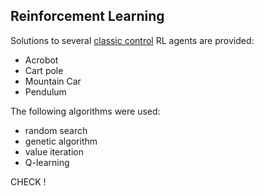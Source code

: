 ## Reinforcement Learning

 Solutions to several [classic control](https://gym.openai.com/envs/#classic_control) RL agents are provided:
  * Acrobot
  * Cart pole
  * Mountain Car
  * Pendulum


 The following algorithms were used:
  * random search
  * genetic algorithm
  * value iteration
  * Q-learning

CHECK !

